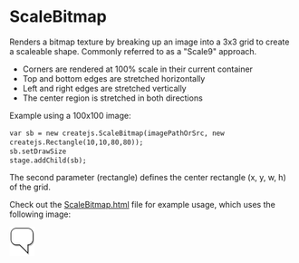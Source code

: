 # ScaleBitmap

Renders a bitmap texture by breaking up an image into a 3x3 grid to create a scaleable shape. Commonly referred to as a "Scale9" approach.

* Corners are rendered at 100% scale in their current container
* Top and bottom edges are stretched horizontally
* Left and right edges are stretched vertically
* The center region is stretched in both directions

Example using a 100x100 image:

	var sb = new createjs.ScaleBitmap(imagePathOrSrc, new createjs.Rectangle(10,10,80,80));
	sb.setDrawSize
	stage.addChild(sb);


The second parameter (rectangle) defines the center rectangle (x, y, w, h) of the grid.

Check out the [ScaleBitmap.html](ScaleBitmap.html) file for example usage, which uses the following image:

![Sample Image](ScaleBitmapImage.png)

